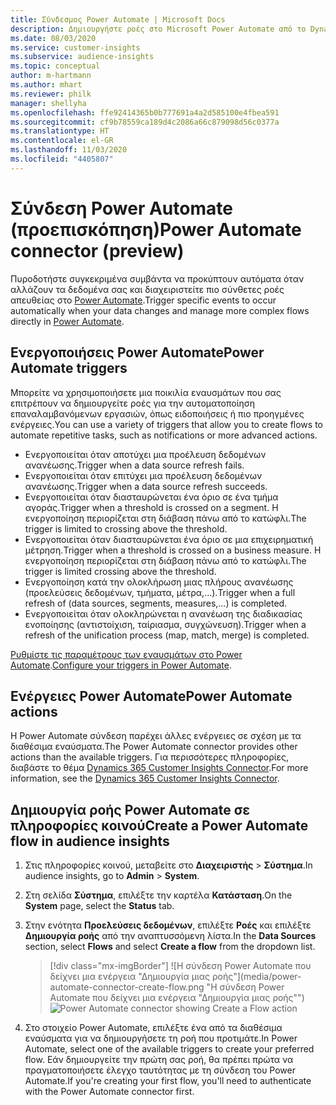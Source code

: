 ```yaml
---
title: Σύνδεσμος Power Automate | Microsoft Docs
description: Δημιουργήστε ροές στο Microsoft Power Automate από το Dynamics 365 Customer Insights.
ms.date: 08/03/2020
ms.service: customer-insights
ms.subservice: audience-insights
ms.topic: conceptual
author: m-hartmann
ms.author: mhart
ms.reviewer: philk
manager: shellyha
ms.openlocfilehash: ffe92414365b0b777691a4a2d585100e4fbea591
ms.sourcegitcommit: cf9b78559ca189d4c2086a66c879098d56c0377a
ms.translationtype: HT
ms.contentlocale: el-GR
ms.lasthandoff: 11/03/2020
ms.locfileid: "4405807"
---
```

# <a name="power-automate-connector-preview"></a><span data-ttu-id="94524-103">Σύνδεση Power Automate (προεπισκόπηση)</span><span class="sxs-lookup"><span data-stu-id="94524-103">Power Automate connector (preview)</span></span>

<span data-ttu-id="94524-104">Πυροδοτήστε συγκεκριμένα συμβάντα να προκύπτουν αυτόματα όταν αλλάζουν τα δεδομένα σας και διαχειριστείτε πιο σύνθετες ροές απευθείας στο [Power Automate](https://flow.microsoft.com/).</span><span class="sxs-lookup"><span data-stu-id="94524-104">Trigger specific events to occur automatically when your data changes and manage more complex flows directly in [Power Automate](https://flow.microsoft.com/).</span></span>

## <a name="power-automate-triggers"></a><span data-ttu-id="94524-105">Ενεργοποιήσεις Power Automate</span><span class="sxs-lookup"><span data-stu-id="94524-105">Power Automate triggers</span></span>

<span data-ttu-id="94524-106">Μπορείτε να χρησιμοποιήσετε μια ποικιλία εναυσμάτων που σας επιτρέπουν να δημιουργείτε ροές για την αυτοματοποίηση επαναλαμβανόμενων εργασιών, όπως ειδοποιήσεις ή πιο προηγμένες ενέργειες.</span><span class="sxs-lookup"><span data-stu-id="94524-106">You can use a variety of triggers that allow you to create flows to automate repetitive tasks, such as notifications or more advanced actions.</span></span> 

- <span data-ttu-id="94524-107">Ενεργοποιείται όταν αποτύχει μια προέλευση δεδομένων ανανέωσης.</span><span class="sxs-lookup"><span data-stu-id="94524-107">Trigger when a data source refresh fails.</span></span> 
- <span data-ttu-id="94524-108">Ενεργοποιείται όταν επιτύχει μια προέλευση δεδομένων ανανέωσης.</span><span class="sxs-lookup"><span data-stu-id="94524-108">Trigger when a data source refresh succeeds.</span></span>
- <span data-ttu-id="94524-109">Ενεργοποιείται όταν διασταυρώνεται ένα όριο σε ένα τμήμα αγοράς.</span><span class="sxs-lookup"><span data-stu-id="94524-109">Trigger when a threshold is crossed on a segment.</span></span> <span data-ttu-id="94524-110">Η ενεργοποίηση περιορίζεται στη διάβαση πάνω από το κατώφλι.</span><span class="sxs-lookup"><span data-stu-id="94524-110">The trigger is limited to crossing above the threshold.</span></span>
- <span data-ttu-id="94524-111">Ενεργοποιείται όταν διασταυρώνεται ένα όριο σε μια επιχειρηματική μέτρηση.</span><span class="sxs-lookup"><span data-stu-id="94524-111">Trigger when a threshold is crossed on a business measure.</span></span> <span data-ttu-id="94524-112">Η ενεργοποίηση περιορίζεται στη διάβαση πάνω από το κατώφλι.</span><span class="sxs-lookup"><span data-stu-id="94524-112">The trigger is limited crossing above the threshold.</span></span>
- <span data-ttu-id="94524-113">Ενεργοποίηση κατά την ολοκλήρωση μιας πλήρους ανανέωσης (προελεύσεις δεδομένων, τμήματα, μέτρα,...).</span><span class="sxs-lookup"><span data-stu-id="94524-113">Trigger when a full refresh of (data sources, segments, measures,...) is completed.</span></span>
- <span data-ttu-id="94524-114">Ενεργοποιείται όταν ολοκληρώνεται η ανανέωση της διαδικασίας ενοποίησης (αντιστοίχιση, ταίριασμα, συγχώνευση).</span><span class="sxs-lookup"><span data-stu-id="94524-114">Trigger when a refresh of the unification process (map, match, merge) is completed.</span></span>

<span data-ttu-id="94524-115">[Ρυθμίστε τις παραμέτρους των εναυσμάτων στο Power Automate](https://flow.microsoft.com/connectors/shared_customerinsights/dynamics-365-customer-insights-connector/).</span><span class="sxs-lookup"><span data-stu-id="94524-115">[Configure your triggers in Power Automate](https://flow.microsoft.com/connectors/shared_customerinsights/dynamics-365-customer-insights-connector/).</span></span>

## <a name="power-automate-actions"></a><span data-ttu-id="94524-116">Ενέργειες Power Automate</span><span class="sxs-lookup"><span data-stu-id="94524-116">Power Automate actions</span></span>
<span data-ttu-id="94524-117">Η Power Automate σύνδεση παρέχει άλλες ενέργειες σε σχέση με τα διαθέσιμα εναύσματα.</span><span class="sxs-lookup"><span data-stu-id="94524-117">The Power Automate connector provides other actions than the available triggers.</span></span> <span data-ttu-id="94524-118">Για περισσότερες πληροφορίες, διαβάστε το θέμα [Dynamics 365 Customer Insights Connector](https://docs.microsoft.com/connectors/customerinsights/).</span><span class="sxs-lookup"><span data-stu-id="94524-118">For more information, see the [Dynamics 365 Customer Insights Connector](https://docs.microsoft.com/connectors/customerinsights/).</span></span>

## <a name="create-a-power-automate-flow-in-audience-insights"></a><span data-ttu-id="94524-119">Δημιουργία ροής Power Automate σε πληροφορίες κοινού</span><span class="sxs-lookup"><span data-stu-id="94524-119">Create a Power Automate flow in audience insights</span></span>

1. <span data-ttu-id="94524-120">Στις πληροφορίες κοινού, μεταβείτε στο **Διαχειριστής** > **Σύστημα**.</span><span class="sxs-lookup"><span data-stu-id="94524-120">In audience insights, go to **Admin** > **System**.</span></span>

1. <span data-ttu-id="94524-121">Στη σελίδα **Σύστημα**, επιλέξτε την καρτέλα **Κατάσταση**.</span><span class="sxs-lookup"><span data-stu-id="94524-121">On the **System** page, select the **Status** tab.</span></span>

1. <span data-ttu-id="94524-122">Στην ενότητα **Προελεύσεις δεδομένων**, επιλέξτε **Ροές** και επιλέξτε **Δημιουργία ροής** από την αναπτυσσόμενη λίστα.</span><span class="sxs-lookup"><span data-stu-id="94524-122">In the **Data Sources** section, select **Flows** and select **Create a flow** from the dropdown list.</span></span>
   > [!div class="mx-imgBorder"]
   > <span data-ttu-id="94524-123">![Η σύνδεση Power Automate που δείχνει μια ενέργεια "Δημιουργία μιας ροής"](media/power-automate-connector-create-flow.png "Η σύνδεση Power Automate που δείχνει μια ενέργεια "Δημιουργία μιας ροής"")</span><span class="sxs-lookup"><span data-stu-id="94524-123">![Power Automate connector showing Create a Flow action](media/power-automate-connector-create-flow.png "Power Automate connector showing Create a Flow action")</span></span>

1. <span data-ttu-id="94524-124">Στο στοιχείο Power Automate, επιλέξτε ένα από τα διαθέσιμα εναύσματα για να δημιουργήσετε τη ροή που προτιμάτε.</span><span class="sxs-lookup"><span data-stu-id="94524-124">In Power Automate, select one of the available triggers to create your preferred flow.</span></span> <span data-ttu-id="94524-125">Εάν δημιουργείτε την πρώτη σας ροή, θα πρέπει πρώτα να πραγματοποιήσετε έλεγχο ταυτότητας με τη σύνδεση του Power Automate.</span><span class="sxs-lookup"><span data-stu-id="94524-125">If you're creating your first flow, you'll need to authenticate with the Power Automate connector first.</span></span>
